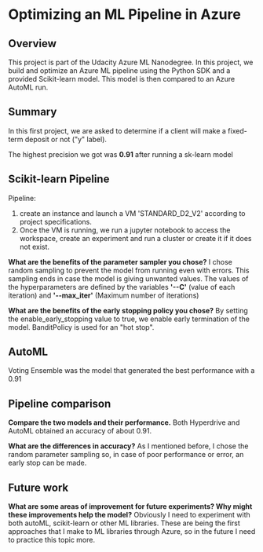 # Optimizing an ML Pipeline in Azure

## Overview
This project is part of the Udacity Azure ML Nanodegree.
In this project, we build and optimize an Azure ML pipeline using the Python SDK and a provided Scikit-learn model.
This model is then compared to an Azure AutoML run.

## Summary
In this first project, we are asked to determine if a client will make a fixed-term deposit or not ("y" label).

The highest precision we got was **0.91** after running a sk-learn model

## Scikit-learn Pipeline
Pipeline:
1. create an instance and launch a VM 'STANDARD_D2_V2' according to project specifications.
2. Once the VM is running, we run a jupyter notebook to access the workspace, create an experiment and run a cluster or create it if it does not exist.

**What are the benefits of the parameter sampler you chose?**
I chose random sampling to prevent the model from running even with errors. This sampling ends in case the model is giving unwanted values.
The values of the hyperparameters are defined by the variables **'--C'** (value of each iteration) and **'--max_iter'** (Maximum number of iterations)

**What are the benefits of the early stopping policy you chose?**
By setting the enable_early_stopping value to true, we enable early termination of the model.
BanditPolicy is used for an "hot stop".

## AutoML
Voting Ensemble was the model that generated the best performance with a 0.91

## Pipeline comparison
**Compare the two models and their performance.**
Both Hyperdrive and AutoML obtained an accuracy of about 0.91.

**What are the differences in accuracy?**
As I mentioned before, I chose the random parameter sampling so, in case of poor performance or error, an early stop can be made.

## Future work
**What are some areas of improvement for future experiments? Why might these improvements help the model?**
Obviously I need to experiment with both autoML, scikit-learn or other ML libraries. These are being the first approaches that I make to ML libraries through Azure, so in the future I need to practice this topic more.

